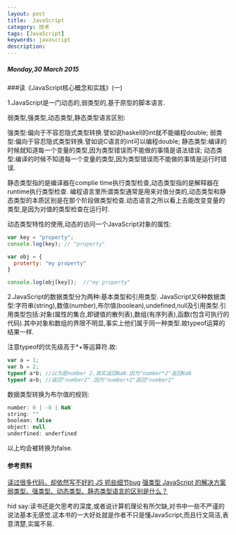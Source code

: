 ```yaml
---
layout: post
title:  JavaScript
category: 技术
tags: [JavaScript]
keywords: javascript
description: 
---
```


##### Monday,30 March 2015

###读《JavaScript核心概念和实践》(一)

1.JavaScript是一门动态的,弱类型的,基于原型的脚本语言.

弱类型,强类型,动态类型,静态类型语言区别:

强类型:偏向于不容忍隐式类型转换.譬如说haskell的int就不能编程double;
弱类型:偏向于容忍隐式类型转换.譬如说C语言的int可以编程double;
静态类型:编译的时候就知道每一个变量的类型,因为类型错误而不能做的事情是语法错误;
动态类型:编译的时候不知道每一个变量的类型,因为类型错误而不能做的事情是运行时错误.

静态类型指的是编译器在complie time执行类型检查,动态类型指的是解释器在runtime执行类型检查.
编程语言里所谓类型通常是用来对值分类的,动态类型和静态类型的本质区别是在那个阶段做类型检查.动态语言之所以看上去能改变变量的类型,是因为对值的类型检查在运行时.

动态类型特性的使用,动态的访问一个JavaScript对象的属性:

````javascript
var key = "property";
console.log(key); // "property"

var obj = {
  proterty: "my property"
}

console.log(obj[key]);  //"my property"
````

2.JavaScript的数据类型分为两种:基本类型和引用类型.
JavaScript又6种数据类型:字符串(string),数值(number),布尔值(boolean),undefined,null及引用类型.引用类型包括:对象(属性的集合,即键值的散列表),数组(有序列表),函数(包含可执行的代码).其中对象和数组的界限不明显,事实上他们属于同一种类型.故typeof运算的结果一样.

注意typeof的优先级高于*+等运算符.故:

````javascript
var a = 1;
var b = 2;
typeof a*b; //以为是number 2,其实返回NaN.因为"number*2"返回NaN
typeof a+b; //返回"number2".因为"number+2"返回"number2"
````

数据类型转换为布尔值的规则:

````javascript
number: 0 | -0 | NaN
string: ""
boolean: false
object: null
underfined: underfined
````

以上均会被转换为false.

#### 参考资料
[ 读过很多代码，却依然写不好的 JS ](https://cnodejs.org/topic/54d06d46ef1b48510c27e25e)
[抓些细节bug](http://book.douban.com/review/5960403/)
[强类型 JavaScript 的解决方案](http://www.ruanyifeng.com/blog/2015/02/strong-typing-javascript.html)
[弱类型、强类型、动态类型、静态类型语言的区别是什么？](http://www.zhihu.com/question/19918532)

hid say:读书还是欠思考的深度,或者说计算机理论有所欠缺,对书中一些不严谨的说法基本无感觉.这本书的一大好处就是作者不只是懂JavaScript,而且行文简洁,表意清楚,实属不易.



